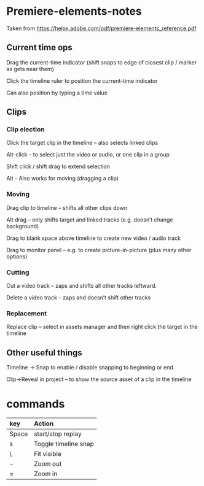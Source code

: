 # Premiere-elements-notes

Taken from https://helpx.adobe.com/pdf/premiere-elements_reference.pdf

## Current time ops

Drag the current-time indicator (shift snaps to edge of closest clip / marker as gets near them)

Click the timeline ruler to position the current-time indicator

Can also position by typing a time value

## Clips

### Clip election

Click the target clip  in the timeline – also selects linked clips

Alt-click – to select just the video or audio, or one clip in a group

Shift click / shift drag to extend selection

Alt - Also works for moving (dragging a clip)

### Moving

Drag clip to timeline – shifts all other clips down

Alt drag – only shifts target and linked tracks (e.g. doesn’t change background)

Drag to blank space above timeline to create new video / audio track

Drag to monitor panel – e.g. to create picture-in-picture (plus many other options)

### Cutting

Cut a video track – zaps and shifts all other tracks leftward.

Delete a video track – zaps and doesn’t shift other tracks

### Replacement

Replace clip – select in assets manager and then right click the target in the timeline


## Other useful things

Timeline -> Snap to enable / disable snapping to beginning or end.

Clip->Reveal in project – to show the source asset of a clip in the timeline

# commands

|key | Action|
|:---|:---|
|Space|start/stop replay|
|s|Toggle timeline snap|
|\\ |Fit visible|
|-|Zoom out|
|=|Zoom in|

